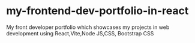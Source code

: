 # my-frontend-dev-portfolio-in-react
My front developer portfolio which showcases my projects in web development using React,Vite,Node JS,CSS, Bootstrap CSS
